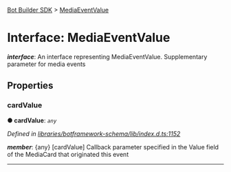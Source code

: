 [Bot Builder SDK](../README.md) > [MediaEventValue](../interfaces/botbuilder.mediaeventvalue.md)



# Interface: MediaEventValue

*__interface__*: An interface representing MediaEventValue. Supplementary parameter for media events



## Properties
<a id="cardvalue"></a>

###  cardValue

**●  cardValue**:  *`any`* 

*Defined in [libraries/botframework-schema/lib/index.d.ts:1152](https://github.com/Microsoft/botbuilder-js/blob/f596b7c/libraries/botframework-schema/lib/index.d.ts#L1152)*


*__member__*: {any} [cardValue] Callback parameter specified in the Value field of the MediaCard that originated this event





___


